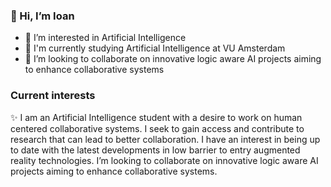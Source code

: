 ### 👋 Hi, I’m Ioan
- 👀 I’m interested in Artificial Intelligence
- 🌱 I'm currently studying Artificial Intelligence at VU Amsterdam
- 💞️ I’m looking to collaborate on innovative logic aware AI projects aiming to enhance collaborative systems

### Current interests
✨ I am an Artificial Intelligence student with a desire to work on human
centered collaborative systems. I seek to gain access and contribute to 
research that can lead to better collaboration. I have an interest in being 
up to date with the latest developments in low barrier to entry augmented 
reality technologies. I’m looking to collaborate on innovative logic aware 
AI projects aiming to enhance collaborative systems.
